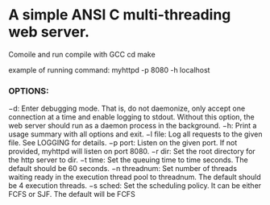 # A simple ANSI C multi-threading web server.

Comoile and run
compile with GCC
cd 
make

example of running command: myhttpd -p 8080 -h localhost

### OPTIONS:
−d: Enter debugging mode. That is, do not daemonize, only accept one connection at a time and enable logging to stdout. Without this option, the web server should run as a daemon process in the background.
−h: Print a usage summary with all options and exit.
−l file: Log all requests to the given file. See LOGGING for details.
−p port: Listen on the given port. If not provided, myhttpd will listen on port 8080.
−r dir: Set the root directory for the http server to dir.
−t time: Set the queuing time to time seconds. The default should be 60 seconds.
−n threadnum: Set number of threads waiting ready in the execution thread pool to threadnum. The default should be 4 execution threads.
−s sched: Set the scheduling policy. It can be either FCFS or SJF. The default will be FCFS

